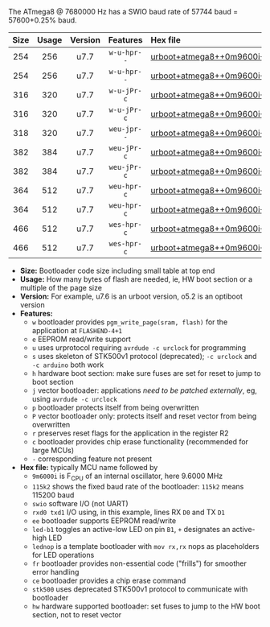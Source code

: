 The ATmega8 @ 7680000 Hz has a SWIO baud rate of 57744 baud = 57600+0.25% baud.

|Size|Usage|Version|Features|Hex file|
|:-:|:-:|:-:|:-:|:--|
|254|256|u7.7|`w-u-hpr--`|[urboot+atmega8++0m9600i++++7k2_swio_rxd0_txd1_led+b5_hw.hex](https://raw.githubusercontent.com/stefanrueger/urboot.hex/main/mcus/atmega8/internal_oscillator/fint++0m9600_Hz/br++++7k2_bps/urboot+atmega8++0m9600i++++7k2_swio_rxd0_txd1_led+b5_hw.hex)|
|254|256|u7.7|`w-u-hpr--`|[urboot+atmega8++0m9600i++++7k2_swio_rxd0_txd1_lednop_hw.hex](https://raw.githubusercontent.com/stefanrueger/urboot.hex/main/mcus/atmega8/internal_oscillator/fint++0m9600_Hz/br++++7k2_bps/urboot+atmega8++0m9600i++++7k2_swio_rxd0_txd1_lednop_hw.hex)|
|316|320|u7.7|`w-u-jPr-c`|[urboot+atmega8++0m9600i++++7k2_swio_rxd0_txd1_led+b5_fr_ce.hex](https://raw.githubusercontent.com/stefanrueger/urboot.hex/main/mcus/atmega8/internal_oscillator/fint++0m9600_Hz/br++++7k2_bps/urboot+atmega8++0m9600i++++7k2_swio_rxd0_txd1_led+b5_fr_ce.hex)|
|316|320|u7.7|`w-u-jPr-c`|[urboot+atmega8++0m9600i++++7k2_swio_rxd0_txd1_lednop_fr_ce.hex](https://raw.githubusercontent.com/stefanrueger/urboot.hex/main/mcus/atmega8/internal_oscillator/fint++0m9600_Hz/br++++7k2_bps/urboot+atmega8++0m9600i++++7k2_swio_rxd0_txd1_lednop_fr_ce.hex)|
|318|320|u7.7|`weu-jpr--`|[urboot+atmega8++0m9600i++++7k2_swio_rxd0_txd1_ee.hex](https://raw.githubusercontent.com/stefanrueger/urboot.hex/main/mcus/atmega8/internal_oscillator/fint++0m9600_Hz/br++++7k2_bps/urboot+atmega8++0m9600i++++7k2_swio_rxd0_txd1_ee.hex)|
|382|384|u7.7|`weu-jPr-c`|[urboot+atmega8++0m9600i++++7k2_swio_rxd0_txd1_ee_led+b5_fr_ce.hex](https://raw.githubusercontent.com/stefanrueger/urboot.hex/main/mcus/atmega8/internal_oscillator/fint++0m9600_Hz/br++++7k2_bps/urboot+atmega8++0m9600i++++7k2_swio_rxd0_txd1_ee_led+b5_fr_ce.hex)|
|382|384|u7.7|`weu-jPr-c`|[urboot+atmega8++0m9600i++++7k2_swio_rxd0_txd1_ee_lednop_fr_ce.hex](https://raw.githubusercontent.com/stefanrueger/urboot.hex/main/mcus/atmega8/internal_oscillator/fint++0m9600_Hz/br++++7k2_bps/urboot+atmega8++0m9600i++++7k2_swio_rxd0_txd1_ee_lednop_fr_ce.hex)|
|364|512|u7.7|`weu-hpr-c`|[urboot+atmega8++0m9600i++++7k2_swio_rxd0_txd1_ee_led+b5_fr_ce_hw.hex](https://raw.githubusercontent.com/stefanrueger/urboot.hex/main/mcus/atmega8/internal_oscillator/fint++0m9600_Hz/br++++7k2_bps/urboot+atmega8++0m9600i++++7k2_swio_rxd0_txd1_ee_led+b5_fr_ce_hw.hex)|
|364|512|u7.7|`weu-hpr-c`|[urboot+atmega8++0m9600i++++7k2_swio_rxd0_txd1_ee_lednop_fr_ce_hw.hex](https://raw.githubusercontent.com/stefanrueger/urboot.hex/main/mcus/atmega8/internal_oscillator/fint++0m9600_Hz/br++++7k2_bps/urboot+atmega8++0m9600i++++7k2_swio_rxd0_txd1_ee_lednop_fr_ce_hw.hex)|
|466|512|u7.7|`wes-hpr-c`|[urboot+atmega8++0m9600i++++7k2_swio_rxd0_txd1_ee_led+b5_fr_ce_stk500_hw.hex](https://raw.githubusercontent.com/stefanrueger/urboot.hex/main/mcus/atmega8/internal_oscillator/fint++0m9600_Hz/br++++7k2_bps/urboot+atmega8++0m9600i++++7k2_swio_rxd0_txd1_ee_led+b5_fr_ce_stk500_hw.hex)|
|466|512|u7.7|`wes-hpr-c`|[urboot+atmega8++0m9600i++++7k2_swio_rxd0_txd1_ee_lednop_fr_ce_stk500_hw.hex](https://raw.githubusercontent.com/stefanrueger/urboot.hex/main/mcus/atmega8/internal_oscillator/fint++0m9600_Hz/br++++7k2_bps/urboot+atmega8++0m9600i++++7k2_swio_rxd0_txd1_ee_lednop_fr_ce_stk500_hw.hex)|

- **Size:** Bootloader code size including small table at top end
- **Usage:** How many bytes of flash are needed, ie, HW boot section or a multiple of the page size
- **Version:** For example, u7.6 is an urboot version, o5.2 is an optiboot version
- **Features:**
  + `w` bootloader provides `pgm_write_page(sram, flash)` for the application at `FLASHEND-4+1`
  + `e` EEPROM read/write support
  + `u` uses urprotocol requiring `avrdude -c urclock` for programming
  + `s` uses skeleton of STK500v1 protocol (deprecated); `-c urclock` and `-c arduino` both work
  + `h` hardware boot section: make sure fuses are set for reset to jump to boot section
  + `j` vector bootloader: applications *need to be patched externally*, eg, using `avrdude -c urclock`
  + `p` bootloader protects itself from being overwritten
  + `P` vector bootloader only: protects itself and reset vector from being overwritten
  + `r` preserves reset flags for the application in the register R2
  + `c` bootloader provides chip erase functionality (recommended for large MCUs)
  + `-` corresponding feature not present
- **Hex file:** typically MCU name followed by
  + `9m6000i` is F<sub>CPU</sub> of an internal oscillator, here 9.6000 MHz
  + `115k2` shows the fixed baud rate of the bootloader: `115k2` means 115200 baud
  + `swio` software I/O (not UART)
  + `rxd0 txd1` I/O using, in this example, lines RX `D0` and TX `D1`
  + `ee` bootloader supports EEPROM read/write
  + `led-b1` toggles an active-low LED on pin `B1`, `+` designates an active-high LED
  + `lednop` is a template bootloader with `mov rx,rx` nops as placeholders for LED operations
  + `fr` bootloader provides non-essential code ("frills") for smoother error handling
  + `ce` bootloader provides a chip erase command
  + `stk500` uses deprecated STK500v1 protocol to communicate with bootloader
  + `hw` hardware supported bootloader: set fuses to jump to the HW boot section, not to reset vector
